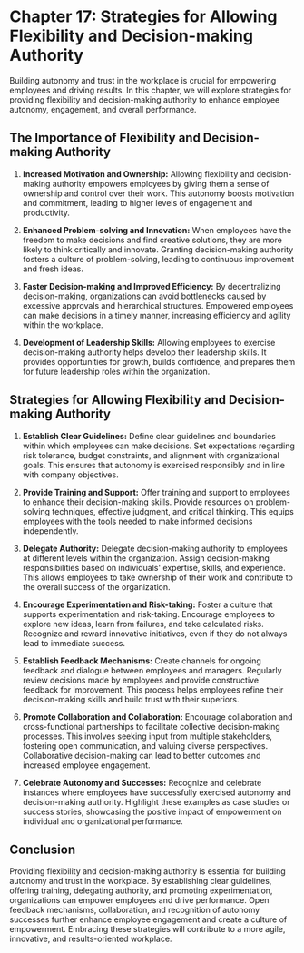 Chapter 17: Strategies for Allowing Flexibility and Decision-making Authority
=============================================================================

Building autonomy and trust in the workplace is crucial for empowering employees and driving results. In this chapter, we will explore strategies for providing flexibility and decision-making authority to enhance employee autonomy, engagement, and overall performance.

The Importance of Flexibility and Decision-making Authority
-----------------------------------------------------------

1. **Increased Motivation and Ownership:** Allowing flexibility and decision-making authority empowers employees by giving them a sense of ownership and control over their work. This autonomy boosts motivation and commitment, leading to higher levels of engagement and productivity.

2. **Enhanced Problem-solving and Innovation:** When employees have the freedom to make decisions and find creative solutions, they are more likely to think critically and innovate. Granting decision-making authority fosters a culture of problem-solving, leading to continuous improvement and fresh ideas.

3. **Faster Decision-making and Improved Efficiency:** By decentralizing decision-making, organizations can avoid bottlenecks caused by excessive approvals and hierarchical structures. Empowered employees can make decisions in a timely manner, increasing efficiency and agility within the workplace.

4. **Development of Leadership Skills:** Allowing employees to exercise decision-making authority helps develop their leadership skills. It provides opportunities for growth, builds confidence, and prepares them for future leadership roles within the organization.

Strategies for Allowing Flexibility and Decision-making Authority
-----------------------------------------------------------------

1. **Establish Clear Guidelines:** Define clear guidelines and boundaries within which employees can make decisions. Set expectations regarding risk tolerance, budget constraints, and alignment with organizational goals. This ensures that autonomy is exercised responsibly and in line with company objectives.

2. **Provide Training and Support:** Offer training and support to employees to enhance their decision-making skills. Provide resources on problem-solving techniques, effective judgment, and critical thinking. This equips employees with the tools needed to make informed decisions independently.

3. **Delegate Authority:** Delegate decision-making authority to employees at different levels within the organization. Assign decision-making responsibilities based on individuals' expertise, skills, and experience. This allows employees to take ownership of their work and contribute to the overall success of the organization.

4. **Encourage Experimentation and Risk-taking:** Foster a culture that supports experimentation and risk-taking. Encourage employees to explore new ideas, learn from failures, and take calculated risks. Recognize and reward innovative initiatives, even if they do not always lead to immediate success.

5. **Establish Feedback Mechanisms:** Create channels for ongoing feedback and dialogue between employees and managers. Regularly review decisions made by employees and provide constructive feedback for improvement. This process helps employees refine their decision-making skills and build trust with their superiors.

6. **Promote Collaboration and Collaboration:** Encourage collaboration and cross-functional partnerships to facilitate collective decision-making processes. This involves seeking input from multiple stakeholders, fostering open communication, and valuing diverse perspectives. Collaborative decision-making can lead to better outcomes and increased employee engagement.

7. **Celebrate Autonomy and Successes:** Recognize and celebrate instances where employees have successfully exercised autonomy and decision-making authority. Highlight these examples as case studies or success stories, showcasing the positive impact of empowerment on individual and organizational performance.

Conclusion
----------

Providing flexibility and decision-making authority is essential for building autonomy and trust in the workplace. By establishing clear guidelines, offering training, delegating authority, and promoting experimentation, organizations can empower employees and drive performance. Open feedback mechanisms, collaboration, and recognition of autonomy successes further enhance employee engagement and create a culture of empowerment. Embracing these strategies will contribute to a more agile, innovative, and results-oriented workplace.

